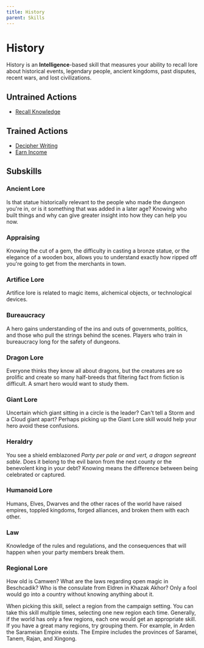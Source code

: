 ```yaml
---
title: History
parent: Skills
---
```


# History
History is an **Intelligence**-based skill that measures your ability to recall lore about historical events, legendary people, ancient kingdoms, past disputes, recent wars, and lost civilizations.

## Untrained Actions
* [Recall Knowledge](https://stormchaserroleplaying.com/stormchaserRPG/Skills/General/RecallKnowledge)

## Trained Actions
* [Decipher Writing](https://stormchaserroleplaying.com/stormchaserRPG/Skills/General/DecipherWriting)
* [Earn Income](https://stormchaserroleplaying.com/stormchaserRPG/Skills/General/EarnIncome)

## Subskills

### Ancient Lore
Is that statue historically relevant to the people who made the dungeon you're in, or is it something that was added in a later age? Knowing who built things and why can give greater insight into how they can help you now.

### Appraising
Knowing the cut of a gem, the difficulty in casting a bronze statue, or the elegance of a wooden box, allows you to understand exactly how ripped off you're going to get from the merchants in town.

### Artifice Lore
Artifice lore is related to magic items, alchemical objects, or technological devices.

### Bureaucracy
A hero gains understanding of the ins and outs of governments, politics, and those who pull the strings behind the scenes. Players who train in bureaucracy long for the safety of dungeons. 

### Dragon Lore
Everyone thinks they know all about dragons, but the creatures are so prolific and create so many half-breeds that filtering fact from fiction is difficult. A smart hero would want to study them.

### Giant Lore
Uncertain which giant sitting in a circle is the leader? Can't tell a Storm and a Cloud giant apart? Perhaps picking up the Giant Lore skill would help your hero avoid these confusions. 

### Heraldry
You see a shield emblazoned *Party per pale or and vert, a dragon segreant sable*. Does it belong to the evil baron from the next county or the benevolent king in your debt? Knowing means the difference between being celebrated or captured.

### Humanoid Lore
Humans, Elves, Dwarves and the other races of the world have raised empires, toppled kingdoms, forged alliances, and broken them with each other.

### Law
Knowledge of the rules and regulations, and the consequences that will happen when your party members break them.

### Regional Lore
How old is Camwen? What are the laws regarding open magic in Beschcadik? Who is the consulate from Eldren in Khazak Akhor? Only a fool would go into a country without knowing anything about it.

When picking this skill, select a region from the campaign setting. You can take this skill multiple times, selecting one new region each time. Generally, if the world has only a few regions, each one would get an appropriate skill. If you have a great many regions, try grouping them. For example, in Arden the Sarameian Empire exists. The Empire includes the provinces of Saramei, Tanem, Rajan, and Xingong.
